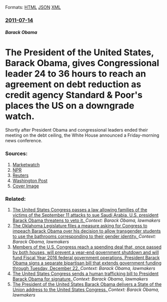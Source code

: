 
Formats: [HTML](/news/2011/07/14/the-president-of-the-united-states-barack-obama-gives-congressional-leader-24-to-36-hours-to-reach-an-agreement-on-debt-reduction-as-credi.html)  [JSON](/news/2011/07/14/the-president-of-the-united-states-barack-obama-gives-congressional-leader-24-to-36-hours-to-reach-an-agreement-on-debt-reduction-as-credi.json)  [XML](/news/2011/07/14/the-president-of-the-united-states-barack-obama-gives-congressional-leader-24-to-36-hours-to-reach-an-agreement-on-debt-reduction-as-credi.xml)  

### [2011-07-14](/news/2011/07/14/index.md)

##### Barack Obama
# The President of the United States, Barack Obama, gives Congressional leader 24 to 36 hours to reach an agreement on debt reduction as credit agency Standard & Poor's places the US on a downgrade watch. 

Shortly after President Obama and congressional leaders ended their meeting on the debt ceiling, the White House announced a Friday-morning news conference.


### Sources:

1. [Marketwatch](http://www.marketwatch.com/story/sp-warns-on-us-debt-50-chance-of-downgrade-2011-07-14)
2. [NPR](http://www.npr.org/blogs/thetwo-way/2011/07/14/137852207/reports-s-p-says-u-s-rating-could-be-downgraded-if-it-misses-any-payments)
3. [Reuters](https://www.reuters.com/article/2011/07/15/us-sp-us-idUSTRE76E01S20110715?feedType=RSS&virtualBrandChannel=10102)
4. [Washington Post](https://www.washingtonpost.com/blogs/2chambers/post/obama-gives-leaders-24-to-36-hours-to-come-to-debt-agreement/2011/07/14/gIQALtXtEI_blog.html)
4. [Cover Image](https://s2.reutersmedia.net/resources/r/?m=02&d=20110715&t=2&i=459422381&w=&fh=545px&fw=&ll=&pl=&sq=&r=2011-07-15T122740Z_01_BTRE76E03AH00_RTROPTP_0_FINANCIAL-REGULATION-INTERCHANGE)

### Related:

1. [The United States Congress passes a law allowing families of the victims of the September 11 attacks to sue Saudi Arabia. U.S. president Barack Obama threatens to veto it. ](/news/2016/09/9/the-united-states-congress-passes-a-law-allowing-families-of-the-victims-of-the-september-11-attacks-to-sue-saudi-arabia-u-s-president-bar.md) _Context: Barack Obama, lawmakers_
2. [The Oklahoma Legislature files a measure asking for Congress to impeach Barack Obama over his decision to allow transgender students to use the bathrooms corresponding to their gender identity. ](/news/2016/05/20/the-oklahoma-legislature-files-a-measure-asking-for-congress-to-impeach-barack-obama-over-his-decision-to-allow-transgender-students-to-use.md) _Context: Barack Obama, lawmakers_
3. [Members of the U.S. Congress reach a spending deal that, once passed by both houses, will prevent a year-end government shutdown and will fund Fiscal Year 2016 federal government operations. President Barack Obama signs a separate bipartisan bill that extends government funding through Tuesday, December 22. ](/news/2015/12/16/members-of-the-u-s-congress-reach-a-spending-deal-that-once-passed-by-both-houses-will-prevent-a-year-end-government-shutdown-and-will-fu.md) _Context: Barack Obama, lawmakers_
4. [The United States Congress sends a human trafficking bill to President Barack Obama for signature. ](/news/2015/05/19/the-united-states-congress-sends-a-human-trafficking-bill-to-president-barack-obama-for-signature.md) _Context: Barack Obama, lawmakers_
5. [The President of the United States Barack Obama delivers a State of the Union address to the United States Congress. ](/news/2015/01/20/the-president-of-the-united-states-barack-obama-delivers-a-state-of-the-union-address-to-the-united-states-congress.md) _Context: Barack Obama, lawmakers_
